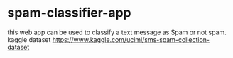 # spam-classifier-app
this web app can be used to classify a text message as Spam or not spam.
kaggle dataset https://www.kaggle.com/uciml/sms-spam-collection-dataset
